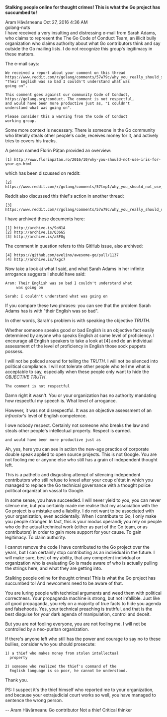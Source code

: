 **Stalking people online for thought crimes! This is what the Go project has succumbed to!**

Aram Hăvărneanu 	Oct 27, 2016 4:36 AM
<br>
golang-nuts
<br>
I have received a very insulting and distressing e-mail from Sarah
Adams, who claims to represent the The Go Code of Conduct Team, an
illicit bully organization who claims authority about what Go
contributors think and say outside the Go mailing lists. I do not
recognize this group's legitimacy in these matters.

The e-mail says:

	We received a report about your comment on this thread
	https://www.reddit.com/r/golang/comments/57w79c/why_you_really_should_stop_using_iris/d8wdynd:
	"Their English was so bad I couldn't understand what was
	going on".

	This comment goes against our community Code of Conduct,
	https://golang.org/conduct. The comment is not respectful,
	and would have been more productive just as, "I couldn't
	understand what was going on".

	Please consider this a warning from the Code of Conduct
	working group.

Some more context is necessary. There is someone in the Go community
who literally steals other people's code, receives money for it,
and actively tries to covers his tracks.

A person named Florin Pățan provided an overview:

	[1] http://www.florinpatan.ro/2016/10/why-you-should-not-use-iris-for-your-go.html

which has been discussed on reddit:

	[2] https://www.reddit.com/r/golang/comments/57tmp1/why_you_should_not_use_iris_for_your_go_projects.

Reddit also discussed this thief's action in another thread:

	[3] https://www.reddit.com/r/golang/comments/57w79c/why_you_really_should_stop_using_iris/

I have archived these documents here:

	[1] http://archive.is/9oN1A
	[2] http://archive.is/Q36G5
	[3] http://archive.is/aSFUg

The comment in question refers to this GitHub issue, also archived:

	[4] https://github.com/avelino/awesome-go/pull/1137
	[4] http://archive.is/7xgc7

Now take a look at what I said, and what Sarah Adams in her
infinite arrogance suggests I should have said:

	Aram: Their English was so bad I couldn't understand what
	     was going on

	Sarah: I couldn't understand what was going on

If you compare these two phrases: you can see that the problem Sarah
Adams has is with "their English was so bad".

In other words, Sarah's problem is with speaking the objective
*TRUTH*.

Whether someone speaks good or bad English is an objective fact
easily determined by anyone who speaks English at some level of
proficiency. I encourage all English speakers to take a look at [4]
and do an individual assessment of the level of proficiency in English
those sock puppets possess.

I will not be policed around for telling the *TRUTH*. I will not
be silenced into political compliance. I will not tolerate other
people who tell me what is acceptable to say, especially when these
people only want to hide the *OBJECTIVE TRUTH*.

	The comment is not respectful

Damn right it wasn't. You or your organization has no authority
mandating how respectful my speech is. What level of arrogance.

However, it was not disrespectful. It was an objective assessment
of an *infractor's* level of English competence.

I owe nobody respect. Certainly not someone who breaks the law and
steals other people's intellectual property. Respect is earned.

	and would have been more productive just as

Ah, yes, here you can see in action the new-age practice of corporate
double speak applied to open source projects. This is not Google.
You are not fooling me or anyone else who still has a grain of
independent thought left.

This is a pathetic and disgusting attempt of silencing independent
contributors who still refuse to kneel after your coup d'état in
which you managed to replace the Go technical governance with a
thought police political organization vassal to Google.

In some sense, you have succeeded. I will never yield to you, you
can never silence me, but you certainly made me realise that my
association with the Go project is a mistake and a liability. I do
not want to be associated with your organization, even accidentally.
When I contribute to Go, I only make you people stronger. In fact,
this is your modus operandi; you rely on people who do the actual
technical work (either as part of the Go team, or as contributors)
in order to gain more support for your cause. To gain legitimacy.
To claim authority.

I cannot remove the code I have contributed to the Go project over
the years, but I can certainly stop contributing as an individual
in the future. I will make sure, best of my ability, that any
competent individual or organization who is evaluating Go is made
aware of who is actually pulling the strings here, and what they
are getting into.

Stalking people online for thought crimes! This is what the Go
project has succumbed to! And newcomers need to be aware of that.

You are luring people with technical arguments and weed them with
political correctness. Your propaganda machine is strong, but not
infallible. Just like all good propaganda, you rely on a majority
of true facts to hide you agenda and falsehoods. Yes, your technical
preaching is truthful, and that is the best disguise for your dark
agenda of manipulation, control and deceit.

But you are not fooling everyone, you are not fooling me. I will
not be controlled by a neo-puritan organization.

If there's anyone left who still has the power and courage to say
no to these bullies, consider who you should prosecute:

	1) a thief who makes money from stolen intellectual
	  property
	
	2) someone who realized the thief's command of the
	  English language is so poor, he cannot be understood.

Thank you.

PS: I suspect it's the thief himself who reported me to your
organization, and because your extrajudicial court works so well,
you have managed to sentence the wrong person.

-- 
Aram Hăvărneanu
  Go contributor
  Not a thief
  Critical thinker
